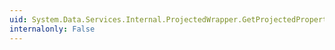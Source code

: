```yaml
---
uid: System.Data.Services.Internal.ProjectedWrapper.GetProjectedPropertyValue(System.String)
internalonly: False
---
```

